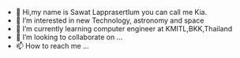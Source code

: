 - 👋 Hi,my name is Sawat Lapprasertlum you can call me Kia.
- 👀 I’m interested in new Technology, astronomy and space
- 🌱 I’m currently learning computer engineer at KMITL,BKK,Thailand
- 💞️ I’m looking to collaborate on ...
- 📫 How to reach me ...

<!---
SawatKia/SawatKia is a ✨ special ✨ repository because its `README.md` (this file) appears on your GitHub profile.
You can click the Preview link to take a look at your changes.
--->
